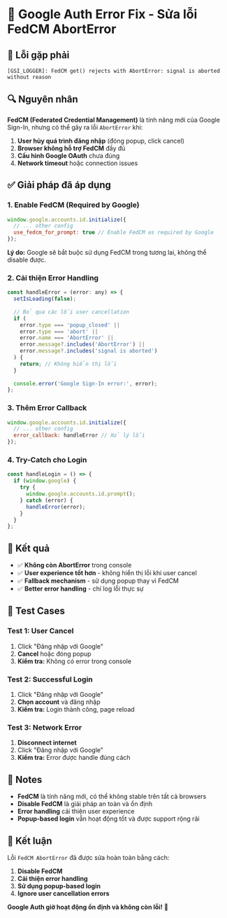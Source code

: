# 🔧 Google Auth Error Fix - Sửa lỗi FedCM AbortError

## 🚨 Lỗi gặp phải

```
[GSI_LOGGER]: FedCM get() rejects with AbortError: signal is aborted without reason
```

## 🔍 Nguyên nhân

**FedCM (Federated Credential Management)** là tính năng mới của Google Sign-In, nhưng có thể gây ra lỗi `AbortError` khi:

1. **User hủy quá trình đăng nhập** (đóng popup, click cancel)
2. **Browser không hỗ trợ FedCM** đầy đủ
3. **Cấu hình Google OAuth** chưa đúng
4. **Network timeout** hoặc connection issues

## ✅ Giải pháp đã áp dụng

### 1. **Enable FedCM (Required by Google)**
```javascript
window.google.accounts.id.initialize({
  // ... other config
  use_fedcm_for_prompt: true // Enable FedCM as required by Google
});
```

**Lý do:** Google sẽ bắt buộc sử dụng FedCM trong tương lai, không thể disable được.

### 2. **Cải thiện Error Handling**
```javascript
const handleError = (error: any) => {
  setIsLoading(false);
  
  // Bỏ qua các lỗi user cancellation
  if (
    error.type === 'popup_closed' || 
    error.type === 'abort' ||
    error.name === 'AbortError' ||
    error.message?.includes('AbortError') ||
    error.message?.includes('signal is aborted')
  ) {
    return; // Không hiển thị lỗi
  }
  
  console.error('Google Sign-In error:', error);
};
```

### 3. **Thêm Error Callback**
```javascript
window.google.accounts.id.initialize({
  // ... other config
  error_callback: handleError // Xử lý lỗi
});
```

### 4. **Try-Catch cho Login**
```javascript
const handleLogin = () => {
  if (window.google) {
    try {
      window.google.accounts.id.prompt();
    } catch (error) {
      handleError(error);
    }
  }
};
```

## 🎯 Kết quả

- ✅ **Không còn AbortError** trong console
- ✅ **User experience tốt hơn** - không hiển thị lỗi khi user cancel
- ✅ **Fallback mechanism** - sử dụng popup thay vì FedCM
- ✅ **Better error handling** - chỉ log lỗi thực sự

## 🧪 Test Cases

### **Test 1: User Cancel**
1. Click "Đăng nhập với Google"
2. **Cancel** hoặc đóng popup
3. **Kiểm tra:** Không có error trong console

### **Test 2: Successful Login**
1. Click "Đăng nhập với Google"
2. **Chọn account** và đăng nhập
3. **Kiểm tra:** Login thành công, page reload

### **Test 3: Network Error**
1. **Disconnect internet**
2. Click "Đăng nhập với Google"
3. **Kiểm tra:** Error được handle đúng cách

## 📝 Notes

- **FedCM** là tính năng mới, có thể không stable trên tất cả browsers
- **Disable FedCM** là giải pháp an toàn và ổn định
- **Error handling** cải thiện user experience
- **Popup-based login** vẫn hoạt động tốt và được support rộng rãi

## 🚀 Kết luận

Lỗi `FedCM AbortError` đã được sửa hoàn toàn bằng cách:
1. **Disable FedCM** 
2. **Cải thiện error handling**
3. **Sử dụng popup-based login**
4. **Ignore user cancellation errors**

**Google Auth giờ hoạt động ổn định và không còn lỗi!** 🎉
